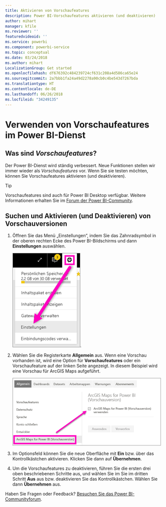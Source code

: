 ```yaml
---
title: Aktivieren von Vorschaufeatures
description: Power BI-Vorschaufeatures aktivieren (und deaktivieren)
author: mihart
manager: kfile
ms.reviewer: ''
featuredvideoid: ''
ms.service: powerbi
ms.component: powerbi-service
ms.topic: conceptual
ms.date: 03/24/2018
ms.author: mihart
LocalizationGroup: Get started
ms.openlocfilehash: df676392c484239724cf631c208a4d586ca65e24
ms.sourcegitcommit: 2a7bbb1fa24a49d2278a90cb0c4be543d7267bda
ms.translationtype: HT
ms.contentlocale: de-DE
ms.lasthandoff: 06/26/2018
ms.locfileid: "34249135"
---
```

# <a name="opt-in-for-power-bi-service-preview-features"></a>Verwenden von Vorschaufeatures im Power BI-Dienst
## <a name="what-are-preview-features"></a>Was sind *Vorschaufeatures*?
Der Power BI-Dienst wird ständig verbessert. Neue Funktionen stellen wir immer wieder als *Vorschaufeatures* vor. Wenn Sie sie testen möchten, können Sie Vorschaufeatures aktivieren (und deaktivieren).

> [!TIP]
> Vorschaufeatures sind auch für Power BI Desktop verfügbar. Weitere Informationen erhalten Sie im [Forum der Power BI-Community](https://community.powerbi.com/t5/Desktop/bd-p/power-bi-designer).
> 
> 

## <a name="find-previews-and-turn-them-on-and-off"></a>Suchen und Aktivieren (und Deaktivieren) von Vorschauversionen
1. Öffnen Sie das Menü „Einstellungen“, indem Sie das Zahnradsymbol in der oberen rechten Ecke des Power BI-Bildschirms und dann **Einstellungen** auswählen.
   
   ![Menü „Einstellungen“](media/service-preview-features/power-bi-settings.png).
2. Wählen Sie die Registerkarte **Allgemein** aus. Wenn eine Vorschau vorhanden ist, wird eine Option für **Vorschaufeatures** oder ein Vorschaufeature auf der linken Seite angezeigt.  In diesem Beispiel wird eine Vorschau für ArcGIS Maps aufgeführt. 
   
   ![Registerkarte „Allgemein“](media/service-preview-features/power-bi-preview-arcgis.png)
3. Im Optionsfeld können Sie die neue Oberfläche mit **Ein** bzw. über das Kontrollkästchen aktivieren. Klicken Sie dann auf **Übernehmen**.
4. Um die Vorschaufeatures zu deaktivieren, führen Sie die ersten drei oben beschriebenen Schritte aus, und wählen Sie im Sie im dritten Schritt **Aus** aus bzw. deaktivieren Sie das Kontrollkästchen. Wählen Sie dann **Übernehmen** aus.


Haben Sie Fragen oder Feedback? [Besuchen Sie das Power BI-Communityforum](http://community.powerbi.com/t5/Navigation-Preview-Forum/bd-p/NavigationPreview).

